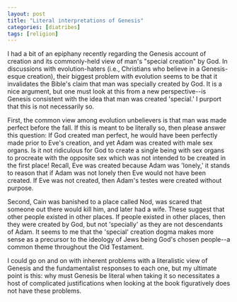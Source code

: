 ```yaml
---
layout: post
title: "Literal interpretations of Genesis"
categories: [diatribes]
tags: [religion]
---
```

I had a bit of an epiphany recently regarding the Genesis account of creation and its commonly-held view of man's "special creation" by God.  In discussions with evolution-haters (i.e., Christians who believe in a Genesis-esque creation), their biggest problem with evolution seems to be that it invalidates the Bible's claim that man was specially created by God.  It is a nice argument, but one must look at this from a new perspective--is Genesis consistent with the idea that man was created 'special.'  I purport that this is not necessarily so.

First, the common view among evolution unbelievers is that man was made perfect before the fall.  If this is meant to be literally so, then please answer this question:  If God created man perfect, he would have been perfectly made prior to Eve's creation, and yet Adam was created with male sex organs.  Is it not ridiculous for God to create a single being with sex organs to procreate with the opposite sex which was not intended to be created in the first place!  Recall, Eve was created because Adam was 'lonely,' it stands to reason that if Adam was not lonely then Eve would not have been created.  If Eve was not created, then Adam's testes were created without purpose.

Second, Cain was banished to a place called Nod, was scared that someone out there would kill him, and later had a wife.  These suggest that other people existed in other places.  If people existed in other places, then they were created by God, but not 'specially' as they are not descendants of Adam.  It seems to me that the 'special' creation dogma makes more sense as a precursor to the ideology of Jews being God's chosen people--a common theme throughout the Old Testament.

I could go on and on with inherent problems with a literalistic view of Genesis and the fundamentalist responses to each one, but my ultimate point is this:  why must Genesis be literal when taking it so necessitates a host of complicated justifications when looking at the book figuratively does not have these problems.
